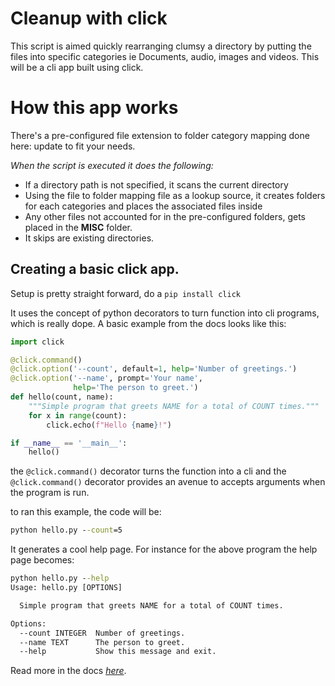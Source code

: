 # Cleanup with click

This script is aimed quickly rearranging clumsy a directory by putting the files into specific categories ie Documents, audio, images and videos. This will be a cli app built using click.

# How this app works

There's a pre-configured file extension to folder category mapping done here: update to fit your needs.

_When the script is executed it does the following:_
- If a directory path is not specified, it scans the current directory
- Using the file to folder mapping file as a lookup source, it creates folders for each categories and places the associated files inside
- Any other files not accounted for in the pre-configured folders, gets placed in the **MISC** folder.
- It skips are existing directories.

## Creating a basic click app.

Setup is pretty straight forward, do a `pip install click`

It uses the concept of python decorators to turn function into cli programs, which is really dope. A basic example from the docs looks like this:

```python
import click

@click.command()
@click.option('--count', default=1, help='Number of greetings.')
@click.option('--name', prompt='Your name',
              help='The person to greet.')
def hello(count, name):
    """Simple program that greets NAME for a total of COUNT times."""
    for x in range(count):
        click.echo(f"Hello {name}!")

if __name__ == '__main__':
    hello()
```

the `@click.command()` decorator turns the function into a cli and the `@click.command()` decorator provides an avenue to accepts arguments when the program is run.

to ran this example, the code will be: 
```cmd 
python hello.py --count=5
```

It generates a cool help page. For instance for the above program the help page becomes:
```cmd
python hello.py --help
Usage: hello.py [OPTIONS]

  Simple program that greets NAME for a total of COUNT times.

Options:
  --count INTEGER  Number of greetings.
  --name TEXT      The person to greet.
  --help           Show this message and exit.
```

Read more in the docs _[here](https://palletsprojects.com/p/click/)_.
